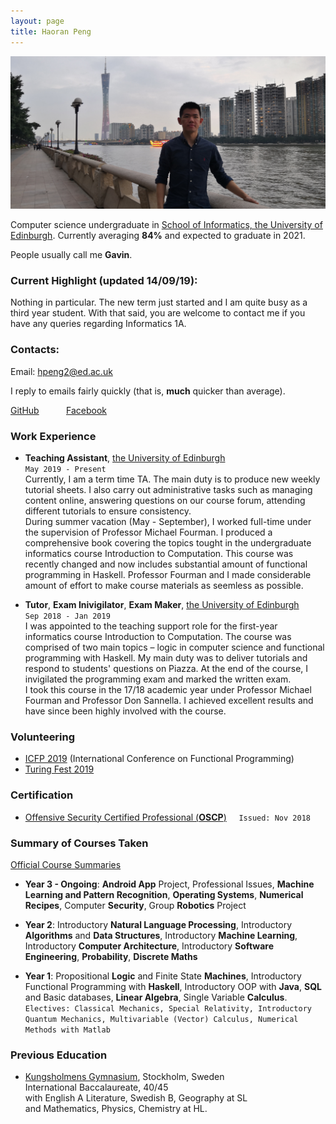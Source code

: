 ```yaml
---
layout: page
title: Haoran Peng
---
```


<img src="background.jpg" alt="background">

Computer science undergraduate in <a href="https://www.ed.ac.uk/informatics" target="_blank">School of Informatics, the University of Edinburgh</a>. Currently averaging **84%** and expected to graduate in 2021. 

People usually call me **Gavin**.

### Current Highlight (updated 14/09/19):
Nothing in particular. The new term just started and I am quite busy as a third year student. 
With that said, you are welcome to contact me if you have any queries regarding Informatics 1A.

### Contacts:
Email: <a href="mailto:hpeng2@ed.ac.uk" target="_blank">hpeng2@ed.ac.uk</a>

I reply to emails fairly quickly (that is, **much** quicker than average).  

<a href="https://github.com/GavinPHR" target="_blank">GitHub</a> &nbsp; &nbsp; &nbsp; &nbsp; &nbsp; <a href="https://www.facebook.com/gavin.peng.98" target="_blank">Facebook</a>
### Work Experience

* **Teaching Assistant**, <a href="https://www.ed.ac.uk/informatics" target="_blank">the University of Edinburgh</a>  
`May 2019 - Present`  
Currently, I am a term time TA. The main duty is to produce new weekly tutorial sheets. I also carry out administrative tasks such as managing content online, answering questions on our course forum, attending different tutorials to ensure consistency.  
During summer vacation (May - September), I worked full-time under the supervision of Professor Michael Fourman. I produced a comprehensive book covering the topics tought in the undergraduate informatics course Introduction to Computation. This course was recently changed and now includes substantial amount of functional programming in Haskell. Professor Fourman and I made considerable amount of effort to make course materials as seemless as possible. 

* **Tutor**, **Exam Inivigilator**, **Exam Maker**, <a href="https://www.ed.ac.uk/informatics" target="_blank">the University of Edinburgh</a>  
`Sep 2018 - Jan 2019`  
I was appointed to the teaching support role for the first-year informatics course Introduction to Computation. The course was comprised of two main topics – logic in computer science and functional programming with Haskell. My main duty was to deliver tutorials and respond to students' questions on Piazza. At the end of the course, I invigilated the programming exam and marked the written exam.  
I took this course in the 17/18 academic year under Professor Michael Fourman and Professor Don Sannella. I achieved excellent results and have since been highly involved with the course.

### Volunteering

* <a href="https://icfp19.sigplan.org/home" target="_blank">ICFP 2019</a> (International Conference on Functional Programming)
* <a href="https://www.turingfest.com" target="_blank">Turing Fest 2019</a> 

### Certification

* <a href="https://www.youracclaim.com/badges/81617d64-8207-4da3-987b-30921a556f1b/linked_in_profile" target="_blank">Offensive Security Certified Professional (**OSCP**)</a> &nbsp; &nbsp; `Issued: Nov 2018`

### Summary of Courses Taken 

<a href="http://www.drps.ed.ac.uk/19-20/dpt/cx_sb_infr.htm" target="_blank">Official Course Summaries</a>

* **Year 3 - Ongoing**: **Android App** Project, Professional Issues, **Machine Learning and Pattern Recognition**,  **Operating Systems**, **Numerical Recipes**, Computer **Security**, Group **Robotics** Project

* **Year 2**: Introductory **Natural Language Processing**, Introductory **Algorithms** and **Data Structures**, Introductory **Machine Learning**, Introductory **Computer Architecture**, Introductory **Software Engineering**, **Probability**, **Discrete Maths**

* **Year 1**: Propositional **Logic** and Finite State **Machines**, Introductory Functional Programming with **Haskell**, Introductory OOP with **Java**, **SQL** and Basic databases, **Linear Algebra**, Single Variable **Calculus**.  
`Electives: Classical Mechanics, Special Relativity, Introductory Quantum Mechanics, Multivariable (Vector) Calculus, Numerical Methods with Matlab`


### Previous Education

* <a href="https://kungsholmensgymnasium.stockholm.se/" target="_blank">Kungsholmens Gymnasium</a>, Stockholm, Sweden  
International Baccalaureate, 40/45  
with English A Literature, Swedish B, Geography at SL  
and Mathematics, Physics, Chemistry at HL.